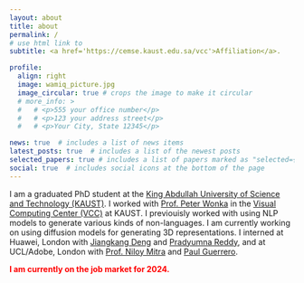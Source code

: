 ```yaml
---
layout: about
title: about
permalink: /
# use html link to 
subtitle: <a href='https://cemse.kaust.edu.sa/vcc'>Affiliation</a>. 

profile:
  align: right
  image: wamiq_picture.jpg
  image_circular: true # crops the image to make it circular
  # more_info: >
  #   # <p>555 your office number</p>
  #   # <p>123 your address street</p>
  #   # <p>Your City, State 12345</p>

news: true  # includes a list of news items
latest_posts: true  # includes a list of the newest posts
selected_papers: true # includes a list of papers marked as "selected={true}"
social: true  # includes social icons at the bottom of the page
---
```


I am a graduated PhD student at the [King Abdullah University of Science and Technology (KAUST)](kaust.edu.sa). I worked with [Prof. Peter Wonka](https://peterwonka.net/) in the [Visual Computing Center (VCC)](https://cemse.kaust.edu.sa/vcc) at KAUST. I previouisly worked with using NLP models to generate various kinds of non-languages. I am currently working on using diffusion models for generating 3D representations. I interned at Huawei, London with [Jiangkang Deng](https://jiankangdeng.github.io/) and [Pradyumna Reddy](https://preddy5.github.io/), and at UCL/Adobe, London with [Prof. Niloy Mitra](http://www0.cs.ucl.ac.uk/staff/N.Mitra/) and [Paul Guerrero](https://paulguerrero.net/). 

**<span style="color:red;"> I am currently on the job market for 2024. </span>**